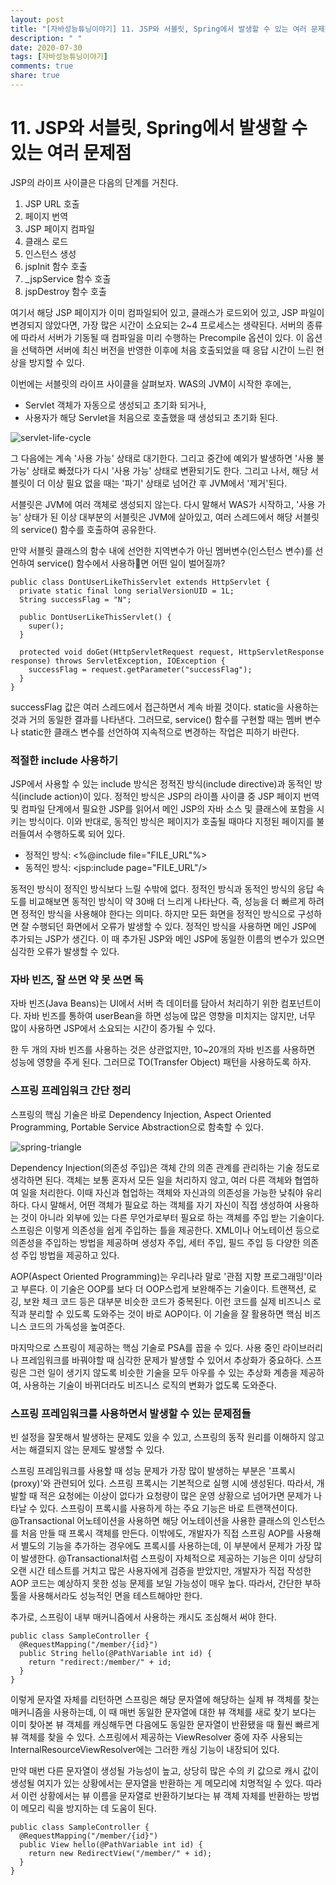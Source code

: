 ```yaml
---
layout: post
title: "[자바성능튜닝이야기] 11. JSP와 서블릿, Spring에서 발생할 수 있는 여러 문제점"
description: " "
date: 2020-07-30
tags: [자바성능튜닝이야기]
comments: true
share: true
---
```


# 11. JSP와 서블릿, Spring에서 발생할 수 있는 여러 문제점

JSP의 라이프 사이클은 다음의 단계를 거친다.

1.  JSP URL 호출
2.  페이지 번역
3.  JSP 페이지 컴파일
4.  클래스 로드
5.  인스턴스 생성
6.  jspInit 함수 호출
7.  _jspService 함수 호출
8.  jspDestroy 함수 호출

여기서 해당 JSP 페이지가 이미 컴파일되어 있고, 클래스가 로드외어 있고, JSP 파일이 변경되지 않았다면, 가장 많은 시간이 소요되는 2~4 프로세스는 생략된다. 서버의 종류에 따라서 서버가 기동될 때 컴파일을 미리 수행하는 Precompile 옵션이 있다. 이 옵션을 선택하면 서버에 최신 버전을 반영한 이후에 처음 호출되었을 때 응답 시간이 느린 현상을 방지할 수 있다.

이번에는 서블릿의 라이프 사이클을 살펴보자. WAS의 JVM이 시작한 후에는,

-   Servlet 객체가 자동으로 생성되고 초기화 되거나,
-   사용자가 해당 Servlet을 처음으로 호출했을 때 생성되고 초기화 된다.

![servlet-life-cycle](https://sungjk.github.io/images/2019/04/06/servlet-life-cycle.png "servlet-life-cycle")

그 다음에는 계속 '사용 가능' 상태로 대기한다. 그리고 중간에 예외가 발생하면 '사용 불가능' 상태로 빠졌다가 다시 '사용 가능' 상태로 변환되기도 한다. 그리고 나서, 해당 서블릿이 더 이상 필요 없을 때는 '파기' 상태로 넘어간 후 JVM에서 '제거'된다.

서블릿은 JVM에 여러 객체로 생성되지 않는다. 다시 말해서 WAS가 시작하고, '사용 가능' 상태가 된 이상 대부분의 서블릿은 JVM에 살아있고, 여러 스레드에서 해당 서블릿의 service() 함수를 호출하여 공유한다.

만약 서블릿 클래스의 함수 내에 선언한 지역변수가 아닌 멤버변수(인스턴스 변수)를 선언하여 service() 함수에서 사용하면 어떤 일이 벌어질까?

```
public class DontUserLikeThisServlet extends HttpServlet {
  private static final long serialVersionUID = 1L;
  String successFlag = "N";

  public DontUserLikeThisServlet() {
    super();
  }

  protected void doGet(HttpServletRequest request, HttpServletResponse response) throws ServletException, IOException {
    successFlag = request.getParameter("successFlag");
  }
}

```

successFlag 값은 여러 스레드에서 접근하면서 계속 바뀔 것이다. static을 사용하는 것과 거의 동일한 결과를 나타낸다. 그러므로, service() 함수를 구현할 때는 멤버 변수나 static한 클래스 변수를 선언하여 지속적으로 변경하는 작업은 피하기 바란다.

### 적절한 include 사용하기

JSP에서 사용할 수 있는 include 방식은 정적진 방식(include directive)과 동적인 방식(include action)이 있다. 정적인 방식은 JSP의 라이플 사이클 중 JSP 페이지 번역 및 컴파일 단계에서 필요한 JSP를 읽어서 메인 JSP의 자바 소스 및 클래스에 포함을 시키는 방식이다. 이와 반대로, 동적인 방식은 페이지가 호출될 때마다 지정된 페이지를 불러들여서 수행하도록 되어 있다.

-   정적인 방식: <%@include file="FILE_URL"%>
-   동적인 방식: <jsp:include page="FILE_URL"/>

동적인 방식이 정직인 방식보다 느릴 수밖에 없다. 정적인 방식과 동적인 방식의 응답 속도를 비교해보면 동적인 방식이 약 30배 더 느리게 나타난다. 즉, 성능을 더 빠르게 하려면 정적인 방식을 사용해야 한다는 의미다. 하지만 모든 화면을 정적인 방식으로 구성하면 잘 수행되던 화면에서 오류가 발생할 수 있다. 정적인 방식을 사용하면 메인 JSP에 추가되는 JSP가 생긴다. 이 때 추가된 JSP와 메인 JSP에 동일한 이름의 변수가 있으면 심각한 오류가 발생할 수 있다.

### 자바 빈즈, 잘 쓰면 약 못 쓰면 독

자바 빈즈(Java Beans)는 UI에서 서버 측 데이터를 담아서 처리하기 위한 컴포넌트이다. 자바 빈즈를 통하여 userBean을 하면 성능에 많은 영향을 미치지는 않지만, 너무 많이 사용하면 JSP에서 소요되는 시간이 증가될 수 있다.

한 두 개의 자바 빈즈를 사용하는 것은 상관없지만, 10~20개의 자바 빈즈를 사용하면 성능에 영향을 주게 된다. 그러므로 TO(Transfer Object) 패턴을 사용하도록 하자.

### 스프링 프레임워크 간단 정리

스프링의 핵심 기술은 바로 Dependency Injection, Aspect Oriented Programming, Portable Service Abstraction으로 함축할 수 있다.

![spring-triangle](https://sungjk.github.io/images/2019/04/06/spring-triangle.png "spring-triangle")

Dependency Injection(의존성 주입)은 객체 간의 의존 관계를 관리하는 기술 정도로 생각하면 된다. 객체는 보통 혼자서 모든 일을 처리하지 않고, 여러 다른 객체와 협엽하여 일을 처리한다. 이때 자신과 협업하는 객체와 자신과의 의존성을 가능한 낮춰야 유리하다. 다시 말해서, 어떤 객체가 필요로 하는 객체를 자기 자신이 직접 생성하여 사용하는 것이 아니라 외부에 있는 다른 무언가로부터 필요로 하는 객체를 주입 받는 기술이다. 스프링은 이렇게 의존성을 쉽게 주입하는 틀을 제공한다. XML이나 어노테이션 등으로 의존성을 주입하는 방법을 제공하며 생성자 주입, 세터 주입, 필드 주입 등 다양한 의존성 주입 방법을 제공하고 있다.

AOP(Aspect Oriented Programming)는 우리나라 말로 '관점 지향 프로그래밍'이라고 부른다. 이 기술은 OOP를 보다 더 OOP스럽게 보완해주는 기술이다. 트랜잭션, 로깅, 보완 체크 코드 등은 대부분 비슷한 코드가 중복된다. 이런 코드를 실제 비즈니스 로직과 분리할 수 있도록 도와주는 것이 바로 AOP이다. 이 기술을 잘 활용하면 핵심 비즈니스 코드의 가독성을 높여준다.

마지막으로 스프링이 제공하는 핵심 기술로 PSA를 꼽을 수 있다. 사용 중인 라이브러리나 프레임워크를 바꿔야할 때 심각한 문제가 발생할 수 있어서 추상화가 중요하다. 스프링은 그런 일이 생기지 않도록 비슷한 기술을 모두 아우를 수 있는 추상화 계층을 제공하여, 사용하는 기술이 바뀌더라도 비즈니스 로직의 변화가 없도록 도와준다.

### 스프링 프레임워크를 사용하면서 발생할 수 있는 문제점들

빈 설정을 잘못해서 발생하는 문제도 있을 수 있고, 스프링의 동작 원리를 이해하지 않고서는 해결되지 않는 문제도 발생할 수 있다.

스프링 프레임워크를 사용할 때 성능 문제가 가장 많이 발생하는 부분은 '프록시(proxy)'와 관련되어 있다. 스프링 프록시는 기본적으로 실행 시에 생성된다. 따라서, 개발할 때 적은 요청에는 이상이 없다가 요청량이 많은 운영 상황으로 넘어가면 문제가 나타날 수 있다. 스프링이 프록시를 사용하게 하는 주요 기능은 바로 트랜잭션이다. \@Transactional 어노테이션을 사용하면 해당 어노테이션을 사용한 클래스의 인스턴스를 처음 만들 때 프록시 객체를 만든다. 이밖에도, 개발자가 직접 스프링 AOP를 사용해서 별도의 기능을 추가하는 경우에도 프록시를 사용하는데, 이 부분에서 문제가 가장 많이 발생한다. \@Transactional처럼 스프링이 자체적으로 제공하는 기능은 이미 상당히 오랜 시간 테스트를 거치고 많은 사용자에게 검증을 받았지만, 개발자가 직접 작성한 AOP 코드는 예상하지 못한 성능 문제를 보일 가능성이 매우 높다. 따라서, 간단한 부하 툴을 사용해서라도 성능적인 면을 테스트해야만 한다.

추가로, 스프링이 내부 매커니즘에서 사용하는 캐시도 조심해서 써야 한다.

```
public class SampleController {
  @RequestMapping("/member/{id}")
  public String hello(@PathVariable int id) {
    return "redirect:/member/" + id;
  }
}

```

이렇게 문자열 자체를 리턴하면 스프링은 해당 문자열에 해당하는 실제 뷰 객체를 찾는 매커니즘을 사용하는데, 이 때 매번 동일한 문자열에 대한 뷰 객체를 새로 찾기 보다는 이미 찾아본 뷰 객체를 캐싱해두면 다음에도 동일한 문자열이 반환됐을 때 훨씬 빠르게 뷰 객체를 찾을 수 있다. 스프링에서 제공하는 ViewResolver 중에 자주 사용되는 InternalResourceViewResolver에는 그러한 캐싱 기능이 내장되어 있다.

만약 매번 다른 문자열이 생성될 가능성이 높고, 상당히 많은 수의 키 값으로 캐시 값이 생성될 여지가 있는 상황에서는 문자열을 반환하는 게 메모리에 치명적일 수 있다. 따라서 이런 상황에서는 뷰 이름을 문자열로 반환하기보다는 뷰 객체 자체를 반환하는 방법이 메모리 릭을 방지하는 데 도움이 된다.

```
public class SampleController {
  @RequestMapping("/member/{id}")
  public View hello(@PathVariable int id) {
    return new RedirectView("/member/" + id);
  }
}

```